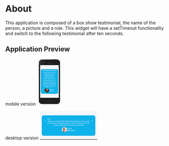 # About

This application is composed of a box show testimonial, the name of the person, a picture and a role.
This widget will have a setTimeout functionality and switch to the following testimonial after ten seconds.

## Application Preview

mobile version
![gif-preview](assets/testimonial-box-mobile.gif)

desktop version
![gif-preview](assets/testimonial-box.gif)
